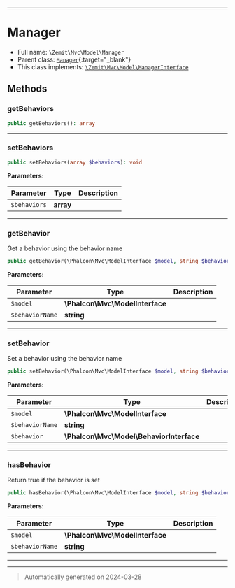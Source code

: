 ***

# Manager





* Full name: `\Zemit\Mvc\Model\Manager`
* Parent class: [`Manager`](https://docs.phalcon.io/latest/api/){:target="_blank"}
* This class implements:
[`\Zemit\Mvc\Model\ManagerInterface`](./ManagerInterface.md)




## Methods


### getBehaviors



```php
public getBehaviors(): array
```












***

### setBehaviors



```php
public setBehaviors(array $behaviors): void
```








**Parameters:**

| Parameter | Type | Description |
|-----------|------|-------------|
| `$behaviors` | **array** |  |





***

### getBehavior

Get a behavior using the behavior name

```php
public getBehavior(\Phalcon\Mvc\ModelInterface $model, string $behaviorName): mixed
```








**Parameters:**

| Parameter | Type | Description |
|-----------|------|-------------|
| `$model` | **\Phalcon\Mvc\ModelInterface** |  |
| `$behaviorName` | **string** |  |





***

### setBehavior

Set a behavior using the behavior name

```php
public setBehavior(\Phalcon\Mvc\ModelInterface $model, string $behaviorName, \Phalcon\Mvc\Model\BehaviorInterface $behavior): void
```








**Parameters:**

| Parameter | Type | Description |
|-----------|------|-------------|
| `$model` | **\Phalcon\Mvc\ModelInterface** |  |
| `$behaviorName` | **string** |  |
| `$behavior` | **\Phalcon\Mvc\Model\BehaviorInterface** |  |





***

### hasBehavior

Return true if the behavior is set

```php
public hasBehavior(\Phalcon\Mvc\ModelInterface $model, string $behaviorName): bool
```








**Parameters:**

| Parameter | Type | Description |
|-----------|------|-------------|
| `$model` | **\Phalcon\Mvc\ModelInterface** |  |
| `$behaviorName` | **string** |  |





***


***
> Automatically generated on 2024-03-28
